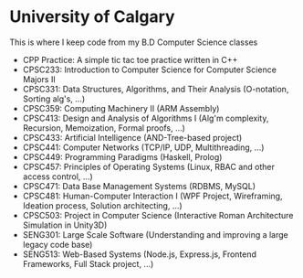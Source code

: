 # University of Calgary
This is where I keep code from my B.D Computer Science classes
* CPP Practice: A simple tic tac toe practice written in C++
* CPSC233: Introduction to Computer Science for Computer Science Majors II
* CPSC331: Data Structures, Algorithms, and Their Analysis (O-notation, Sorting alg's, ...)
* CPSC359: Computing Machinery II (ARM Assembly)
* CPSC413: Design and Analysis of Algorithms I (Alg'm complexity, Recursion, Memoization, Formal proofs, ...)
* CPSC433: Artificial Intelligence (AND-Tree-based project)
* CPSC441: Computer Networks (TCP/IP, UDP, Multithreading, ...)
* CPSC449: Programming Paradigms (Haskell, Prolog)
* CPSC457: Principles of Operating Systems (Linux, RBAC and other access control, ...)
* CPSC471: Data Base Management Systems (RDBMS, MySQL)
* CPSC481: Human-Computer Interaction I (WPF Project, Wireframing, Ideation process, Solution architecting, ...)
* CPSC503: Project in Computer Science (Interactive Roman Architecture Simulation in Unity3D)
* SENG301: Large Scale Software (Understanding and improving a large legacy code base)
* SENG513: Web-Based Systems (Node.js, Express.js, Frontend Frameworks, Full Stack project, ...)
